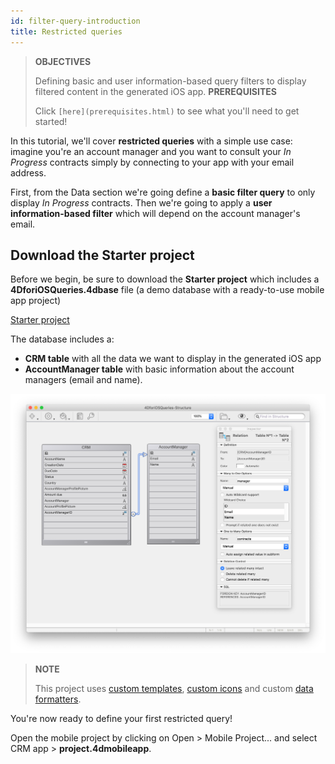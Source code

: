 ```yaml
---
id: filter-query-introduction
title: Restricted queries
---
```


> **OBJECTIVES**
> 
> Defining basic and user information-based query filters to display filtered content in the generated iOS app.
> **PREREQUISITES**
> 
> Click `[here](prerequisites.html)` to see what you'll need to get started!


In this tutorial, we'll cover **restricted queries** with a simple use case: imagine you're an account manager and you want to consult your *In Progress* contracts simply by connecting to your app with your email address.

First, from the Data section we're going define a **basic filter query** to only display *In Progress* contracts. Then we're going to apply a **user information-based filter** which will depend on the account manager's email.

## Download the Starter project

Before we begin, be sure to download the **Starter project** which includes a **4DforiOSQueries.4dbase** file (a demo database with a ready-to-use mobile app project)

<a className="button button--primary"
href="https://github.com/4d-for-ios/tutorial-RestrictedQueries/releases/latest/download/tutorial-RestrictedQueries.zip">Starter project</a>

The database includes a:

* **CRM table** with all the data we want to display in the generated iOS app
* **AccountManager table** with basic information about the account managers (email and name).

![CRM database](img/CRMDatabase.png)

> **NOTE**
> 
> This project uses [custom templates](../creating-list-forms/list-form-template.md), [custom icons](../using-icons/using-icons.md) and custom [data formatters](../data-formatter/create-data-formatter.md).

You're now ready to define your first restricted query!

Open the mobile project by clicking on Open > Mobile Project... and select CRM app > **project.4dmobileapp**.
